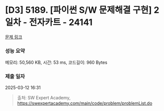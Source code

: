 # [D3] 5189. [파이썬 S/W 문제해결 구현] 2일차 - 전자카트 - 24141 

[문제 링크](https://swexpertacademy.com/main/code/problem/problemDetail.do?contestProbId=AZWIBggK_jrHBIPl) 

### 성능 요약

메모리: 50,560 KB, 시간: 53 ms, 코드길이: 960 Bytes

### 제출 일자

2025-03-12 16:31



> 출처: SW Expert Academy, https://swexpertacademy.com/main/code/problem/problemList.do